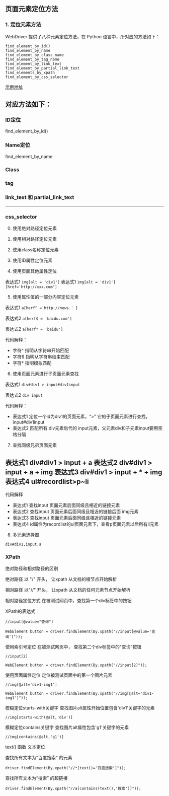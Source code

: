 ##  页面元素定位方法



### 1. 定位元素方法

WebDriver 提供了八种元素定位方法，在 Python 语言中，所对应的方法如下：

```
find_element_by_id()
find_element_by_name
find_element_by_class_name
find_element_by_tag_name
find_element_by_link_text
find_element_by_partial_link_text
find_elements_by_xpath
find_element_by_css_selector

```

[示例地址](http://efssit.midea.com/)

## 对应方法如下：

### ID定位

find_element_by_id()

### Name定位
find_element_by_name

### Class


### tag


### link_text 和 partial_link_text


-----

###  css_selector


0. 使用绝对路径定位元素


1. 使用相对路径定位元素


2. 使用class名称定位元素


3. 使用ID属性定位元素


4. 使用页面其他属性定位

表达式1 ```img[alt = 'div1']```
表达式1 ```img[alt = 'div1'][href='http://xxx.com']```

5. 使用属性值的一部分内容定位元素


表达式1  ```a[herf^ ='http://news.' ]```

表达式2  ```a[herf$ = 'baidu.com']```

表达式2  ```a[herf* = 'baidu']```

代码解释：
 - 字符^ 指明从字符串开始匹配
 - 字符$ 指明从字符串结束匹配
 - 字符* 指明模拟匹配

6. 使用页面元素进行子页面元素查找

表达式1  ```div#div1 > input#div1input```

表达式2 ```div input```

代码解释：
- 表达式1 定位一个id为div1的页面元素，“>” 它的子页面元素进行查找，input#div1input
- 表达式2 匹配所有 div元素后代的 input元素，父元素div和子元素input要用空格分隔

7. 查找同级兄弟页面元素

表达式1 div#div1 > input + a
表达式2 div#div1 > input + a + img
表达式3 div#div1 > input + * + img
表达式4 ul#recordlist>p~li
---
代码解释
- 表达式1 查找input 页面元素后面同级且相近的链接元素
- 表达式2 查找input 页面元素后面同级且相近的链接后面 img元素
- 表达式3 查找input 页面元素后面同级且相近的链接元素
- 表达式4 id属性为recordlist的ul页面元素下，查看p页面元素以后所有li元素



8. 多元素选择器
```
div#div1,input,a
```





### XPath

绝对路径和相对路径的区别


绝对路径  以 "/"  开头， 让xpath 从文档的根节点开始解析

相对路径  以"//" 开头， 让xpath 从文档的任何元素节点开始解析


相对路径定位方式
在被测试网页中，查找第一个div标签中的按钮

XPath的表达式
```
//input[@value="查询"]

WebElement button = driver.findElement(By.xpath("//input[@value='查询']"));
```


使用索引号定位
在被测试网页中， 查找第二个div标签中的"查询"按钮
```
//input[2]

WebElement button = driver.findElement(By.xpath("//input[2]"));
```


使用页面属性定位
定位被测试页面中的第一个图片元素
```
//img[@alt='div1-img1']

WebElement button = driver.findElement(By.xpath("//img[@alt='div1-img1']"));
```


模糊定位starts-with关键字
查找图片alt属性开始位置包含'div1'关键字的元素

```
//img[starts-with(@alt,'div')]

```

模糊定位contains关键字
查找图片alt属性包含'g1'关键字的元素
```
//img[contains(@alt,'g1')]
```

text() 函数 文本定位

查找所有文本为"百度搜索" 的元素

```
driver.findElement(By.xpath("//*[text()='百度搜索']"));

```


查找所有文本为“搜索” 的超链接
```
driver.findElement(By.xpath("//a[contains(text(),'搜索')]"));
```


